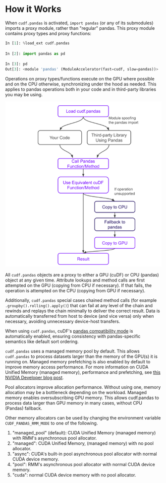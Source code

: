 # How it Works

When `cudf.pandas` is activated, `import pandas` (or any of its
submodules) imports a proxy module, rather than "regular" pandas. This
proxy module contains proxy types and proxy functions:

```python
In [1]: %load_ext cudf.pandas

In [2]: import pandas as pd

In [3]: pd
Out[3]: <module 'pandas' (ModuleAccelerator(fast=cudf, slow=pandas))>
```

Operations on proxy types/functions execute on the GPU where
possible and on the CPU otherwise, synchronizing under the hood as
needed. This applies to pandas operations both in your code and
in third-party libraries you may be using.

![cudf-pandas-execution-flow](../_static/cudf-pandas-execution-flow.png)

All `cudf.pandas` objects are a proxy to either a GPU (cuDF) or CPU
(pandas) object at any given time. Attribute lookups and method calls
are first attempted on the GPU (copying from CPU if necessary).  If
that fails, the operation is attempted on the CPU (copying from GPU if
necessary).

Additionally, `cudf.pandas` special cases chained method calls (for
example `.groupby().rolling().apply()`) that can fail at any level of
the chain and rewinds and replays the chain minimally to deliver the
correct result. Data is automatically transferred from host to device
(and vice versa) only when necessary, avoiding unnecessary device-host
transfers.

When using `cudf.pandas`, cuDF's [pandas compatibility
mode](api.options) is automatically enabled, ensuring consistency with
pandas-specific semantics like default sort ordering.


`cudf.pandas` uses a managed memory pool by default. This allows `cudf.pandas` to process datasets larger than the memory of the GPU(s) it is running on. Managed memory prefetching is also enabled by default to improve memory access performance. For more information on CUDA Unified Memory (managed memory), performance and prefetching, see [this NVIDIA Developer blog post](https://developer.nvidia.com/blog/improving-gpu-memory-oversubscription-performance/).

Pool allocators improve allocation performance. Without using one, memory
allocation may be a bottleneck depending on the workload. Managed memory
enables oversubscribing GPU memory. This allows cudf.pandas to process
data larger than GPU memory in many cases, without CPU (Pandas) fallback.

Other memory allocators can be used by changing the environment
variable `CUDF_PANDAS_RMM_MODE` to one of the following.

1. "managed_pool" (default): CUDA Unified Memory (managed memory) with RMM's asynchronous pool allocator.
2. "managed": CUDA Unified Memory, (managed memory) with no pool allocator.
3. "async": CUDA's built-in pool asynchronous pool allocator with normal CUDA device memory.
4. "pool": RMM's asynchronous pool allocator with normal CUDA device memory.
5. "cuda": normal CUDA device memory with no pool allocator.
